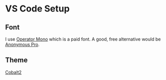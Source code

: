 # VS Code Setup
## Font
I use [Operator Mono](https://typography.com/blog/introducing-operator) which is a paid font. A good, free alternative would be [Anonymous Pro](https://www.marksimonson.com/fonts/view/anonymous-pro).

## Theme
[Cobalt2](https://github.com/wesbos/cobalt2)